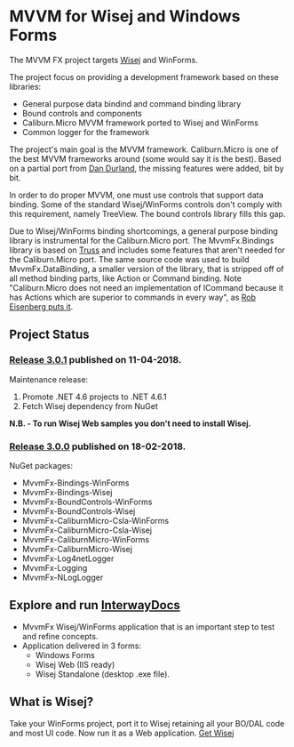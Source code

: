 # MVVM for Wisej and Windows Forms

The MVVM FX project targets [Wisej](http://wisej.com) and WinForms.

The project focus on providing a development framework based on these libraries:
- General purpose data bindind and command binding library
- Bound controls and components
- Caliburn.Micro MVVM framework ported to Wisej and WinForms
- Common logger for the framework

The project's main goal is the MVVM framework. Caliburn.Micro is one of the best MVVM frameworks around (some would say it is the best). Based on a partial port from [Dan Durland](http://caliburnmicro.codeplex.com/SourceControl/network/forks/ddurland/CaliburnMicroWinForms), the missing features were added, bit by bit.

In order to do proper MVVM, one must use controls that support data binding. Some of the standard Wisej/WinForms controls don't comply with this requirement, namely TreeView. The bound controls library fills this gap.

Due to Wisej/WinForms binding shortcomings, a general purpose binding library is instrumental for the Caliburn.Micro port. The MvvmFx.Bindings library is based on [Truss](http://truss.codeplex.com/) and includes some features that aren't needed for the Caliburn.Micro port. The same source code was used to build MvvmFx.DataBinding, a smaller version of the library, that is stripped off of all method binding parts, like Action or Command binding. Note "Caliburn.Micro does not need an implementation of ICommand because it has Actions which are superior to commands in every way", as [Rob Eisenberg puts it](http://caliburnmicro.codeplex.com/discussions/241024).

## Project Status

### [Release 3.0.1](https://github.com/MvvmFx/MvvmFx/releases/tag/v3.0.1) published on 11-04-2018.

Maintenance release:
1. Promote .NET 4.6 projects to .NET 4.6.1
2. Fetch Wisej dependency from NuGet

__N.B. - To run Wisej Web samples you don't need to install Wisej.__

### [Release 3.0.0](https://github.com/MvvmFx/MvvmFx/releases/tag/v3.0.0) published on 18-02-2018.

NuGet packages:
- MvvmFx-Bindings-WinForms
- MvvmFx-Bindings-Wisej
- MvvmFx-BoundControls-WinForms
- MvvmFx-BoundControls-Wisej
- MvvmFx-CaliburnMicro-Csla-WinForms
- MvvmFx-CaliburnMicro-Csla-Wisej
- MvvmFx-CaliburnMicro-WinForms
- MvvmFx-CaliburnMicro-Wisej
- MvvmFx-Log4netLogger
- MvvmFx-Logging
- MvvmFx-NLogLogger

## Explore and run [InterwayDocs](http://github.com/MvvmFx/InterwayDocs)
- MvvmFx Wisej/WinForms application that is an important step to test and refine concepts.
- Application delivered in 3 forms:
  - Windows Forms
  - Wisej Web (IIS ready)
  - Wisej Standalone (desktop .exe file).

## What is Wisej?

Take your WinForms project, port it to Wisej retaining all your BO/DAL code and most UI code.
Now run it as a Web application.
[Get Wisej](http://wisej.com)